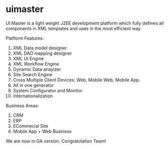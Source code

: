 # uimaster
UI Master is a light weight J2EE development platform which fully defines all components in XML templates and uses in the most efficient way.

Platform Features:<br>
1. XML Data model designer<br>
2. XML DAO mapping designer<br>
3. XML UI Engine<br>
4. XML Workflow Engine<br>
5. Dynamic Data anaylzer<br>
6. Site Search Engine<br>
7. Cross Multiple Client Devices: Web, Mobile Web, Mobile App.<br>
8. All in one generator<br>
9. System Configurator and Monitor.<br>
9. Internationalization<br>

Business Areas:<br>
1. CRM<br>
2. ERP<br>
3. ECommecial Site<br>
4. Mobile App + Web Business<br>

We are now in GA version. Congratulation Team!
